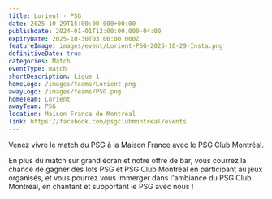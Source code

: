```yaml
---
title: Lorient - PSG
date: 2025-10-29T15:00:00.000+00:00
publishdate: 2024-01-01T12:00:00.000-04:00
expiryDate: 2025-10-30T03:00:00.000Z
featureImage: images/event/Lorient-PSG-2025-10-29-Insta.png
definitiveDate: true
categories: Match
eventType: match
shortDescription: Ligue 1
homeLogo: /images/teams/Lorient.png
awayLogo: /images/teams/PSG.png
homeTeam: Lorient
awayTeam: PSG
location: Maison France de Montréal
link: https://facebook.com/psgclubmontreal/events
---
```


Venez vivre le match du PSG à la Maison France avec le PSG Club Montréal.

En plus du match sur grand écran et notre offre de bar, vous courrez la chance de gagner des lots PSG et PSG Club Montréal en participant au jeux organisés, et vous pourrez vous immerger dans l'ambiance du PSG Club Montréal, en chantant et supportant le PSG avec nous !
